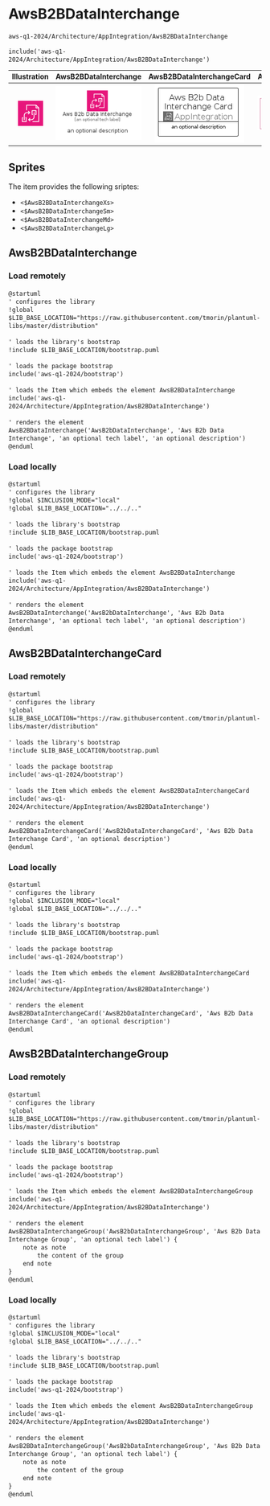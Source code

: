 # AwsB2BDataInterchange


```text
aws-q1-2024/Architecture/AppIntegration/AwsB2BDataInterchange
```

```text
include('aws-q1-2024/Architecture/AppIntegration/AwsB2BDataInterchange')
```



| Illustration | AwsB2BDataInterchange | AwsB2BDataInterchangeCard | AwsB2BDataInterchangeGroup |
| :---: | :---: | :---: | :---: |
| ![illustration for Illustration](../../../aws-q1-2024/Architecture/AppIntegration/AwsB2BDataInterchange.png) | ![illustration for AwsB2BDataInterchange](../../../aws-q1-2024/Architecture/AppIntegration/AwsB2BDataInterchange.Local.png) | ![illustration for AwsB2BDataInterchangeCard](../../../aws-q1-2024/Architecture/AppIntegration/AwsB2BDataInterchangeCard.Local.png) | ![illustration for AwsB2BDataInterchangeGroup](../../../aws-q1-2024/Architecture/AppIntegration/AwsB2BDataInterchangeGroup.Local.png) |



## Sprites
The item provides the following sriptes:

- `<$AwsB2BDataInterchangeXs>`
- `<$AwsB2BDataInterchangeSm>`
- `<$AwsB2BDataInterchangeMd>`
- `<$AwsB2BDataInterchangeLg>`





## AwsB2BDataInterchange

### Load remotely
```plantuml
@startuml
' configures the library
!global $LIB_BASE_LOCATION="https://raw.githubusercontent.com/tmorin/plantuml-libs/master/distribution"

' loads the library's bootstrap
!include $LIB_BASE_LOCATION/bootstrap.puml

' loads the package bootstrap
include('aws-q1-2024/bootstrap')

' loads the Item which embeds the element AwsB2BDataInterchange
include('aws-q1-2024/Architecture/AppIntegration/AwsB2BDataInterchange')

' renders the element
AwsB2BDataInterchange('AwsB2bDataInterchange', 'Aws B2b Data Interchange', 'an optional tech label', 'an optional description')
@enduml
```

### Load locally
```plantuml
@startuml
' configures the library
!global $INCLUSION_MODE="local"
!global $LIB_BASE_LOCATION="../../.."

' loads the library's bootstrap
!include $LIB_BASE_LOCATION/bootstrap.puml

' loads the package bootstrap
include('aws-q1-2024/bootstrap')

' loads the Item which embeds the element AwsB2BDataInterchange
include('aws-q1-2024/Architecture/AppIntegration/AwsB2BDataInterchange')

' renders the element
AwsB2BDataInterchange('AwsB2bDataInterchange', 'Aws B2b Data Interchange', 'an optional tech label', 'an optional description')
@enduml
```

## AwsB2BDataInterchangeCard

### Load remotely
```plantuml
@startuml
' configures the library
!global $LIB_BASE_LOCATION="https://raw.githubusercontent.com/tmorin/plantuml-libs/master/distribution"

' loads the library's bootstrap
!include $LIB_BASE_LOCATION/bootstrap.puml

' loads the package bootstrap
include('aws-q1-2024/bootstrap')

' loads the Item which embeds the element AwsB2BDataInterchangeCard
include('aws-q1-2024/Architecture/AppIntegration/AwsB2BDataInterchange')

' renders the element
AwsB2BDataInterchangeCard('AwsB2bDataInterchangeCard', 'Aws B2b Data Interchange Card', 'an optional description')
@enduml
```

### Load locally
```plantuml
@startuml
' configures the library
!global $INCLUSION_MODE="local"
!global $LIB_BASE_LOCATION="../../.."

' loads the library's bootstrap
!include $LIB_BASE_LOCATION/bootstrap.puml

' loads the package bootstrap
include('aws-q1-2024/bootstrap')

' loads the Item which embeds the element AwsB2BDataInterchangeCard
include('aws-q1-2024/Architecture/AppIntegration/AwsB2BDataInterchange')

' renders the element
AwsB2BDataInterchangeCard('AwsB2bDataInterchangeCard', 'Aws B2b Data Interchange Card', 'an optional description')
@enduml
```

## AwsB2BDataInterchangeGroup

### Load remotely
```plantuml
@startuml
' configures the library
!global $LIB_BASE_LOCATION="https://raw.githubusercontent.com/tmorin/plantuml-libs/master/distribution"

' loads the library's bootstrap
!include $LIB_BASE_LOCATION/bootstrap.puml

' loads the package bootstrap
include('aws-q1-2024/bootstrap')

' loads the Item which embeds the element AwsB2BDataInterchangeGroup
include('aws-q1-2024/Architecture/AppIntegration/AwsB2BDataInterchange')

' renders the element
AwsB2BDataInterchangeGroup('AwsB2bDataInterchangeGroup', 'Aws B2b Data Interchange Group', 'an optional tech label') {
    note as note
        the content of the group
    end note
}
@enduml
```

### Load locally
```plantuml
@startuml
' configures the library
!global $INCLUSION_MODE="local"
!global $LIB_BASE_LOCATION="../../.."

' loads the library's bootstrap
!include $LIB_BASE_LOCATION/bootstrap.puml

' loads the package bootstrap
include('aws-q1-2024/bootstrap')

' loads the Item which embeds the element AwsB2BDataInterchangeGroup
include('aws-q1-2024/Architecture/AppIntegration/AwsB2BDataInterchange')

' renders the element
AwsB2BDataInterchangeGroup('AwsB2bDataInterchangeGroup', 'Aws B2b Data Interchange Group', 'an optional tech label') {
    note as note
        the content of the group
    end note
}
@enduml
```

